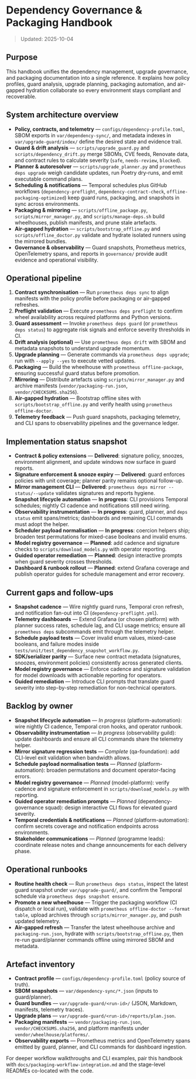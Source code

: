 # Dependency Governance & Packaging Handbook

> Updated: 2025-10-04

## Purpose

This handbook unifies the dependency management, upgrade governance, and
packaging documentation into a single reference. It explains how policy
profiles, guard analysis, upgrade planning, packaging automation, and
air-gapped hydration collaborate so every environment stays compliant and
recoverable.

## System architecture overview

- **Policy, contracts, and telemetry** — `configs/dependency-profile.toml`,
  SBOM exports in `var/dependency-sync/`, and metadata indexes in
  `var/upgrade-guard/index/` define the desired state and evidence trail.
- **Guard & drift analysis** — `scripts/upgrade_guard.py` and
  `scripts/dependency_drift.py` merge SBOMs, CVE feeds, Renovate data, and
  contract rules to calculate severity (`safe`, `needs-review`, `blocked`).
- **Planner & autoresolver** — `scripts/upgrade_planner.py` and
  `prometheus deps upgrade` weigh candidate updates, run Poetry dry-runs,
  and emit executable command plans.
- **Scheduling & notifications** — Temporal schedules plus GitHub workflows
  (`dependency-preflight`, `dependency-contract-check`,
  `offline-packaging-optimized`) keep guard runs, packaging, and snapshots in
  sync across environments.
- **Packaging & mirroring** — `scripts/offline_package.py`,
  `scripts/mirror_manager.py`, and `scripts/manage-deps.sh` build wheelhouses,
  publish manifests, and prune stale artefacts.
- **Air-gapped hydration** — `scripts/bootstrap_offline.py` and
  `scripts/offline_doctor.py` validate and hydrate isolated runners using the
  mirrored bundles.
- **Governance & observability** — Guard snapshots, Prometheus metrics,
  OpenTelemetry spans, and reports in `governance/` provide audit evidence and
  operational visibility.

## Operational pipeline

1. **Contract synchronisation** — Run `prometheus deps sync` to align manifests
   with the policy profile before packaging or air-gapped refreshes.
2. **Preflight validation** — Execute `prometheus deps preflight` to confirm
   wheel availability across required platforms and Python versions.
3. **Guard assessment** — Invoke `prometheus deps guard` (or `prometheus deps
status`) to aggregate risk signals and enforce severity thresholds in CI.
4. **Drift analysis (optional)** — Use `prometheus deps drift` with SBOM and
   metadata snapshots to understand upgrade momentum.
5. **Upgrade planning** — Generate commands via `prometheus deps upgrade`; run
   with `--apply --yes` to execute vetted updates.
6. **Packaging** — Build the wheelhouse with `prometheus offline-package`,
   ensuring successful guard status before promotion.
7. **Mirroring** — Distribute artefacts using `scripts/mirror_manager.py` and
   archive manifests (`vendor/packaging-run.json`, `vendor/CHECKSUMS.sha256`).
8. **Air-gapped hydration** — Bootstrap offline sites with
   `scripts/bootstrap_offline.py` and verify health using
   `prometheus offline-doctor`.
9. **Telemetry feedback** — Push guard snapshots, packaging telemetry, and CLI
   spans to observability pipelines and the governance ledger.

## Implementation status snapshot

- **Contract & policy extensions** — **Delivered**: signature policy, snoozes,
  environment alignment, and update windows now surface in guard reports.
- **Signature enforcement & snooze expiry** — **Delivered**: guard enforces
  policies with unit coverage; planner parity remains optional follow-up.
- **Mirror management CLI** — **Delivered**: `prometheus deps mirror
--status/--update` validates signatures and reports hygiene.
- **Snapshot lifecycle automation** — **In progress**: CLI provisions Temporal
  schedules; nightly CI cadence and notifications still need wiring.
- **Observability instrumentation** — **In progress**: guard, planner, and
  `deps status` emit spans/metrics; dashboards and remaining CLI commands must
  adopt the helper.
- **Scheduler payload normalisation** — **In progress**: coercion helpers ship;
  broaden test permutations for mixed-case booleans and invalid enums.
- **Model registry governance** — **Planned**: add cadence and signature
  checks to `scripts/download_models.py` with operator reporting.
- **Guided operator remediation** — **Planned**: design interactive prompts
  when guard severity crosses thresholds.
- **Dashboard & runbook rollout** — **Planned**: extend Grafana coverage and
  publish operator guides for schedule management and error recovery.

## Current gaps and follow-ups

- **Snapshot cadence** — Wire nightly guard runs, Temporal cron refresh, and
  notification fan-out into CI (`dependency-preflight.yml`).
- **Telemetry dashboards** — Extend Grafana (or chosen platform) with planner
  success rates, schedule lag, and CLI usage metrics; ensure all `prometheus
deps` subcommands emit through the telemetry helper.
- **Schedule payload tests** — Cover invalid enum values, mixed-case booleans,
  and failure modes inside `tests/unit/test_dependency_snapshot_workflow.py`.
- **SDK/serializer parity** — Surface new contract metadata (signatures,
  snoozes, environment policies) consistently across generated clients.
- **Model registry governance** — Enforce cadence and signature validation for
  model downloads with actionable reporting for operators.
- **Guided remediation** — Introduce CLI prompts that translate guard severity
  into step-by-step remediation for non-technical operators.

## Backlog by owner

- **Snapshot lifecycle automation** — _In progress_ (platform-automation): wire
  nightly CI cadence, Temporal cron hooks, and operator runbook.
- **Observability instrumentation** — _In progress_ (observability guild):
  update dashboards and ensure all CLI commands share the telemetry helper.
- **Mirror signature regression tests** — _Complete_ (qa-foundation): add
  CLI-level exit validation when bandwidth allows.
- **Schedule payload normalisation tests** — _Planned_ (platform-automation):
  broaden permutations and document operator-facing errors.
- **Model registry governance** — _Planned_ (model-platform): verify cadence
  and signature enforcement in `scripts/download_models.py` with reporting.
- **Guided operator remediation prompts** — _Planned_ (dependency-governance
  squad): design interactive CLI flows for elevated guard severity.
- **Temporal credentials & notifications** — _Planned_ (platform-automation):
  confirm secrets coverage and notification endpoints across environments.
- **Stakeholder communications** — _Planned_ (programme leads): coordinate
  release notes and change announcements for each delivery phase.

## Operational runbooks

- **Routine health check** — Run `prometheus deps status`, inspect the latest
  guard snapshot under `var/upgrade-guard/`, and confirm the Temporal schedule
  via `prometheus deps snapshot ensure`.
- **Promote a new wheelhouse** — Trigger the packaging workflow (CI dispatch or
  local run), validate with `prometheus offline-doctor --format table`, upload
  archives through `scripts/mirror_manager.py`, and push updated telemetry.
- **Air-gapped refresh** — Transfer the latest wheelhouse archive and
  `packaging-run.json`, hydrate with `scripts/bootstrap_offline.py`, then
  re-run guard/planner commands offline using mirrored SBOM and metadata.

## Artefact inventory

- **Contract profile** — `configs/dependency-profile.toml` (policy source of
  truth).
- **SBOM snapshots** — `var/dependency-sync/*.json` (inputs to guard/planner).
- **Guard bundles** — `var/upgrade-guard/<run-id>/` (JSON, Markdown, manifests,
  telemetry traces).
- **Upgrade plans** — `var/upgrade-guard/<run-id>/reports/plan.json`.
- **Packaging manifests** — `vendor/packaging-run.json`,
  `vendor/CHECKSUMS.sha256`, and platform manifests under
  `vendor/wheelhouse/platforms/`.
- **Observability exports** — Prometheus metrics and OpenTelemetry spans
  emitted by guard, planner, and CLI commands for dashboard ingestion.

For deeper workflow walkthroughs and CLI examples, pair this handbook with
`docs/packaging-workflow-integration.md` and the stage-level READMEs co-located
with the code.
